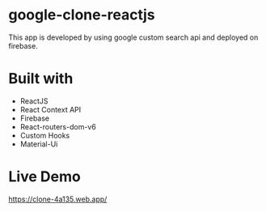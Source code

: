 # google-clone-reactjs
  This app is developed by using google custom search api and deployed on firebase.
  
# Built with
 - ReactJS
 - React Context API
 - Firebase
 - React-routers-dom-v6
 - Custom Hooks
 - Material-Ui
# Live Demo
https://clone-4a135.web.app/
